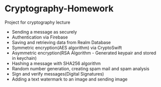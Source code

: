 # Cryptography-Homework
Project for cryptography lecture

- Sending a message as securely
- Authentication via Firebase
- Saving and retrieving data from Realm Database 
- Symmetric encryption(AES algorithm) via CryptoSwift
- Asymmetric encryption(RSA Algorithm - Generated keypair and stored in keychain)
- Hashing a message with SHA256 algorithm
- Random number generation, creating spam mail and spam analysis
- Sign and verify messages(Digital Signatures)
- Adding a text watermark to an image and sending image

